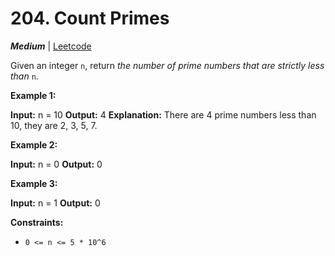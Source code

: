 # 204. Count Primes

**_Medium_** | [Leetcode](https://leetcode.com/problems/count-primes/)

Given an integer `n`, return _the number of prime numbers that are strictly less than_ `n`.

**Example 1:**

**Input:** n = 10
**Output:** 4
**Explanation:** There are 4 prime numbers less than 10, they are 2, 3, 5, 7.

**Example 2:**

**Input:** n = 0
**Output:** 0

**Example 3:**

**Input:** n = 1
**Output:** 0

**Constraints:**

- `0 <= n <= 5 * 10^6`
